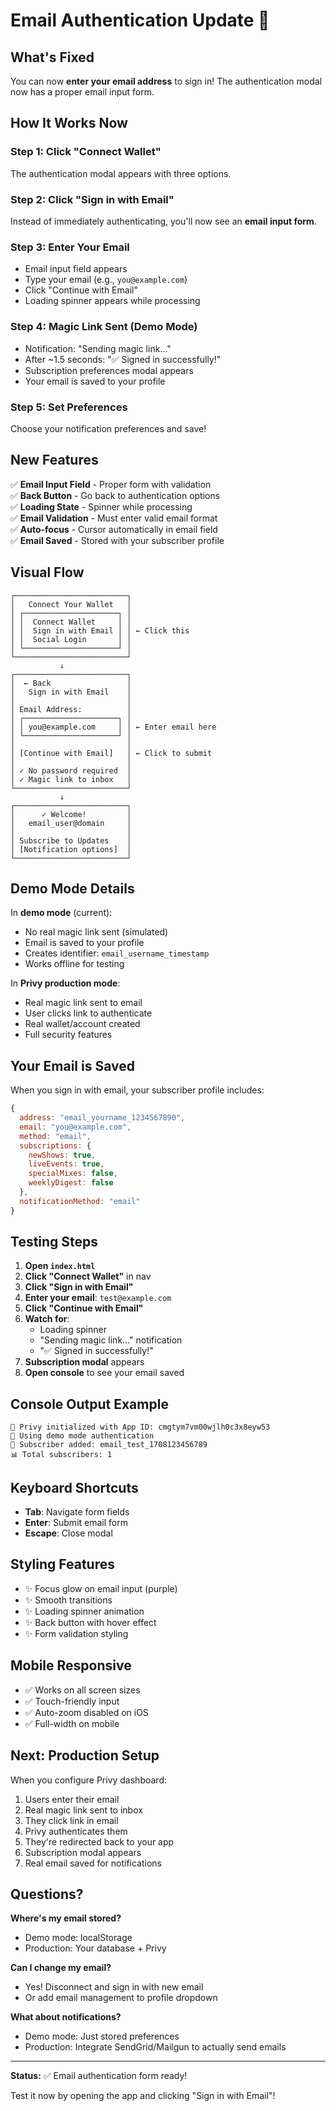 # Email Authentication Update 🎉

## What's Fixed

You can now **enter your email address** to sign in! The authentication modal now has a proper email input form.

## How It Works Now

### Step 1: Click "Connect Wallet"
The authentication modal appears with three options.

### Step 2: Click "Sign in with Email"
Instead of immediately authenticating, you'll now see an **email input form**.

### Step 3: Enter Your Email
- Email input field appears
- Type your email (e.g., `you@example.com`)
- Click "Continue with Email"
- Loading spinner appears while processing

### Step 4: Magic Link Sent (Demo Mode)
- Notification: "Sending magic link..."
- After ~1.5 seconds: "✅ Signed in successfully!"
- Subscription preferences modal appears
- Your email is saved to your profile

### Step 5: Set Preferences
Choose your notification preferences and save!

## New Features

✅ **Email Input Field** - Proper form with validation  
✅ **Back Button** - Go back to authentication options  
✅ **Loading State** - Spinner while processing  
✅ **Email Validation** - Must enter valid email format  
✅ **Auto-focus** - Cursor automatically in email field  
✅ **Email Saved** - Stored with your subscriber profile  

## Visual Flow

```
┌─────────────────────────┐
│   Connect Your Wallet   │
│ ┌─────────────────────┐ │
│ │  Connect Wallet     │ │
│ │  Sign in with Email │ │ ← Click this
│ │  Social Login       │ │
│ └─────────────────────┘ │
└─────────────────────────┘
           ↓
┌─────────────────────────┐
│  ← Back                 │
│   Sign in with Email    │
│                         │
│ Email Address:          │
│ ┌─────────────────────┐ │
│ │ you@example.com     │ │ ← Enter email here
│ └─────────────────────┘ │
│                         │
│ [Continue with Email]   │ ← Click to submit
│                         │
│ ✓ No password required  │
│ ✓ Magic link to inbox   │
└─────────────────────────┘
           ↓
┌─────────────────────────┐
│      ✓ Welcome!         │
│   email_user@domain     │
│                         │
│ Subscribe to Updates    │
│ [Notification options]  │
└─────────────────────────┘
```

## Demo Mode Details

In **demo mode** (current):
- No real magic link sent (simulated)
- Email is saved to your profile
- Creates identifier: `email_username_timestamp`
- Works offline for testing

In **Privy production mode**:
- Real magic link sent to email
- User clicks link to authenticate
- Real wallet/account created
- Full security features

## Your Email is Saved

When you sign in with email, your subscriber profile includes:

```javascript
{
  address: "email_yourname_1234567890",
  email: "you@example.com",
  method: "email",
  subscriptions: {
    newShows: true,
    liveEvents: true,
    specialMixes: false,
    weeklyDigest: false
  },
  notificationMethod: "email"
}
```

## Testing Steps

1. **Open `index.html`**
2. **Click "Connect Wallet"** in nav
3. **Click "Sign in with Email"**
4. **Enter your email**: `test@example.com`
5. **Click "Continue with Email"**
6. **Watch for**: 
   - Loading spinner
   - "Sending magic link..." notification
   - "✅ Signed in successfully!"
7. **Subscription modal** appears
8. **Open console** to see your email saved

## Console Output Example

```
🔐 Privy initialized with App ID: cmgtym7vm00wjlh0c3x8eyw53
📝 Using demo mode authentication
📝 Subscriber added: email_test_1708123456789
📊 Total subscribers: 1
```

## Keyboard Shortcuts

- **Tab**: Navigate form fields
- **Enter**: Submit email form
- **Escape**: Close modal

## Styling Features

- ✨ Focus glow on email input (purple)
- ✨ Smooth transitions
- ✨ Loading spinner animation
- ✨ Back button with hover effect
- ✨ Form validation styling

## Mobile Responsive

- ✅ Works on all screen sizes
- ✅ Touch-friendly input
- ✅ Auto-zoom disabled on iOS
- ✅ Full-width on mobile

## Next: Production Setup

When you configure Privy dashboard:

1. Users enter their email
2. Real magic link sent to inbox
3. They click link in email
4. Privy authenticates them
5. They're redirected back to your app
6. Subscription modal appears
7. Real email saved for notifications

## Questions?

**Where's my email stored?**
- Demo mode: localStorage
- Production: Your database + Privy

**Can I change my email?**
- Yes! Disconnect and sign in with new email
- Or add email management to profile dropdown

**What about notifications?**
- Demo mode: Just stored preferences
- Production: Integrate SendGrid/Mailgun to actually send emails

---

**Status:** ✅ Email authentication form ready!

Test it now by opening the app and clicking "Sign in with Email"!

